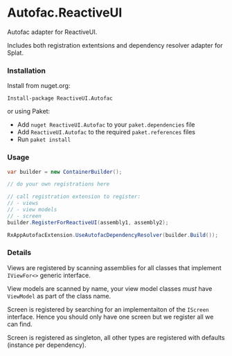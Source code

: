 # Autofac.ReactiveUI
Autofac adapter for ReactiveUI.

Includes both registration extentsions and dependency resolver adapter for Splat.

### Installation

Install from nuget.org:

```
Install-package ReactiveUI.Autofac
```

or using Paket:

* Add `nuget ReactiveUI.Autofac` to your `paket.dependencies` file
* Add `ReactiveUI.Autofac` to the required `paket.references` files
* Run `paket install`

### Usage

```c#
var builder = new ContainerBuilder();

// do your own registrations here

// call registration extension to register:
// - views
// - view models
// - screen
builder.RegisterForReactiveUI(assembly1, assembly2);

RxAppAutofacExtension.UseAutofacDependencyResolver(builder.Build());
```

### Details

Views are registered by scanning assemblies for all classes that implement `IViewFor<>` generic interface.

View models are scanned by name, your view model classes *must* have `ViewModel` as part of the class name.

Screen is registered by searching for an implementaiton of the `IScreen` interface. Hence you should only have one screen but we register all we can find.

Screen is registered as singleton, all other types are registered with defaults (instance per dependency).